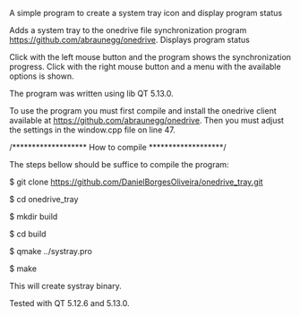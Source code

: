 A simple program to create a system tray icon and display program status

Adds a system tray to the onedrive file synchronization program https://github.com/abraunegg/onedrive.
Displays program status

Click with the left mouse button and the program shows the synchronization progress.
Click with the right mouse button and a menu with the available options is shown.

The program was written using lib QT 5.13.0.

To use the program you must first compile and install the onedrive client available at https://github.com/abraunegg/onedrive.
Then you must adjust the settings in the window.cpp file on line 47.

/******************* How to compile *******************/

The steps bellow should be suffice to compile the program:

$ git clone https://github.com/DanielBorgesOliveira/onedrive_tray.git

$ cd onedrive_tray

$ mkdir build

$ cd build

$ qmake ../systray.pro

$ make

This will create systray binary.

Tested with QT 5.12.6 and 5.13.0.
